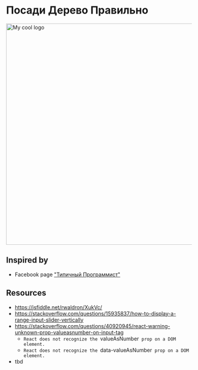 Посади Дерево Правильно
===

<img src="https://raw.githubusercontent.com/alundiak/posady-derevo-pravylno/09e16d02b767432cdad4653fbe4eb7f7439eb05c/src/images/from_facebook.jpg" width="600px" alt="My cool logo"/>

## Inspired by

- Facebook page ["Типичный Программист"](https://www.facebook.com/tproger/photos/a.549678675067486/2087584794610192/?type=3&theater)

## Resources

- https://jsfiddle.net/rwaldron/XukVc/
- https://stackoverflow.com/questions/15935837/how-to-display-a-range-input-slider-vertically
- https://stackoverflow.com/questions/40920945/react-warning-unknown-prop-valueasnumber-on-input-tag
    - `React does not recognize the `valueAsNumber` prop on a DOM element.`
    - `React does not recognize the `data-valueAsNumber` prop on a DOM element.`
- tbd

